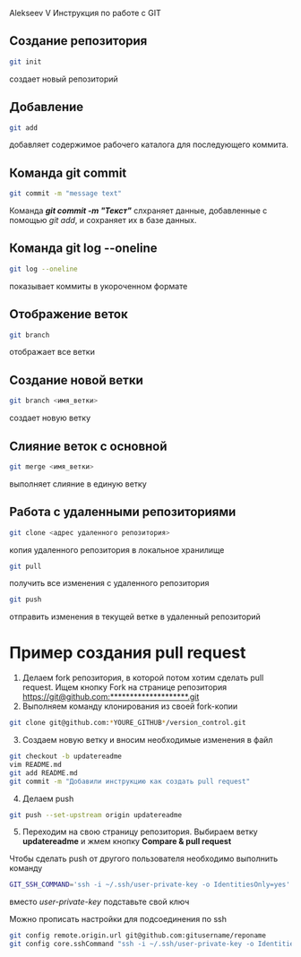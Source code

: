 Alekseev V Инструкция по работе с GIT

## Создание репозитория
```sh
git init
```
создает новый репозиторий

## Добавление
```sh
git add
```
добавляет содержимое рабочего каталога для последующего коммита.

## Команда git commit
```sh
git commit -m "message text"
```
Команда ***git commit -m "Текст"*** слхраняет данные, добавленные  с помощью *git add*, и сохраняет их в базе данных. 

## Команда git log --oneline
```sh
git log --oneline
```
показывает коммиты в укороченном формате

## Отображение веток
```sh
git branch
```
отображает все ветки

## Создание новой ветки
```sh
git branch <имя_ветки>
```
создает новую ветку

## Слияние веток с основной
```sh
git merge <имя_ветки>
```
выполняет слияние в единую ветку

 ## Работа с удаленными репозиториями

```sh
git clone <адрес удаленного репозитория>
```

копия удаленного репозитория в локальное хранилище

```sh
git pull
```
получить все изменения с удаленного репозитория

```sh
git push
```
отправить изменения в текущей ветке в удаленный репозиторий

# Пример создания pull request


1. Делаем fork репозитория, в которой потом хотим сделать pull request. Ищем кнопку Fork на странице репозитория <https://git@github.com:********************.git>
2. Выполняем команду клонирования из своей fork-копии
```sh
git clone git@github.com:*YOURE_GITHUB*/version_control.git
```
3. Создаем новую ветку и вносим необходимые изменения в файл
```sh
git checkout -b updatereadme
vim README.md
git add README.md
git commit -m "Добавили инструкцию как создать pull request"
```
4. Делаем push  
```sh
git push --set-upstream origin updatereadme
```
5. Переходим на свою страницу репозитория. Выбираем ветку **updatereadme** и жмем кнопку **Compare & pull request**

Чтобы сделать push от другого пользователя необходимо выполнить команду
```sh
GIT_SSH_COMMAND='ssh -i ~/.ssh/user-private-key -o IdentitiesOnly=yes' git push git@github.com:******************.git
```

вместо *user-private-key* подставьте свой ключ

Можно прописать настройки для подсоединения по ssh
```sh
git config remote.origin.url git@github.com:gitusername/reponame
git config core.sshCommand "ssh -i ~/.ssh/user-private-key -o IdentitiesOnly=yes"